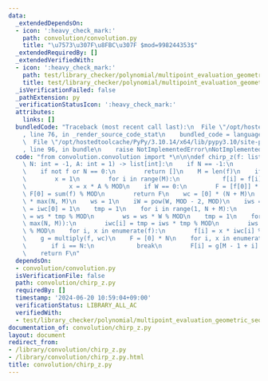 ```yaml
---
data:
  _extendedDependsOn:
  - icon: ':heavy_check_mark:'
    path: convolution/convolution.py
    title: "\u7573\u307F\u8FBC\u307F $mod=998244353$"
  _extendedRequiredBy: []
  _extendedVerifiedWith:
  - icon: ':heavy_check_mark:'
    path: test/library_checker/polynomial/multipoint_evaluation_geometric_sequence.test.py
    title: test/library_checker/polynomial/multipoint_evaluation_geometric_sequence.test.py
  _isVerificationFailed: false
  _pathExtension: py
  _verificationStatusIcon: ':heavy_check_mark:'
  attributes:
    links: []
  bundledCode: "Traceback (most recent call last):\n  File \"/opt/hostedtoolcache/PyPy/3.10.14/x64/lib/pypy3.10/site-packages/onlinejudge_verify/documentation/build.py\"\
    , line 76, in _render_source_code_stat\n    bundled_code = language.bundle(\n\
    \  File \"/opt/hostedtoolcache/PyPy/3.10.14/x64/lib/pypy3.10/site-packages/onlinejudge_verify/languages/python.py\"\
    , line 96, in bundle\n    raise NotImplementedError\nNotImplementedError\n"
  code: "from convolution.convolution import *\n\n\ndef chirp_z(f: list[int], W: int,\
    \ N: int = -1, A: int = 1) -> list[int]:\n    if N == -1:\n        N = len(f)\n\
    \    if not f or N == 0:\n        return []\n    M = len(f)\n    if A != -1:\n\
    \        x = 1\n        for i in range(M):\n            f[i] = f[i] * x % MOD\n\
    \            x = x * A % MOD\n    if W == 0:\n        F = [f[0]] * N\n       \
    \ F[0] = sum(f) % MOD\n        return F\n    wc = [0] * (N + M)\n    iwc = [0]\
    \ * max(N, M)\n    ws = 1\n    iW = pow(W, MOD - 2, MOD)\n    iws = 1\n    wc[0]\
    \ = iwc[0] = 1\n    tmp = 1\n    for i in range(1, N + M):\n        wc[i] = tmp\
    \ = ws * tmp % MOD\n        ws = ws * W % MOD\n    tmp = 1\n    for i in range(1,\
    \ max(N, M)):\n        iwc[i] = tmp = iws * tmp % MOD\n        iws = iws * iW\
    \ % MOD\n    for i, x in enumerate(f):\n        f[i] = x * iwc[i] % MOD\n    f.reverse()\n\
    \    g = multiply(f, wc)\n    F = [0] * N\n    for i, x in enumerate(iwc):\n \
    \       if i == N:\n            break\n        F[i] = g[M - 1 + i] * x % MOD\n\
    \    return F\n"
  dependsOn:
  - convolution/convolution.py
  isVerificationFile: false
  path: convolution/chirp_z.py
  requiredBy: []
  timestamp: '2024-06-20 10:59:04+09:00'
  verificationStatus: LIBRARY_ALL_AC
  verifiedWith:
  - test/library_checker/polynomial/multipoint_evaluation_geometric_sequence.test.py
documentation_of: convolution/chirp_z.py
layout: document
redirect_from:
- /library/convolution/chirp_z.py
- /library/convolution/chirp_z.py.html
title: convolution/chirp_z.py
---
```

